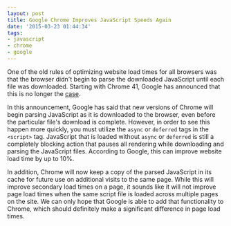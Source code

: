 ```yaml
---
layout: post
title: Google Chrome Improves JavaScript Speeds Again
date: '2015-03-23 01:44:34'
tags:
- javascript
- chrome
- google
---
```


One of the old rules of optimizing website load times for all browsers was that the browser didn't begin to parse the downloaded JavaScript until each file was downloaded. Starting with Chrome 41, Google has announced that this is no longer the [case](http://blog.chromium.org/2015/03/new-javascript-techniques-for-rapid.html).

In this announcement, Google has said that new versions of Chrome will begin parsing JavaScript as it is downloaded to the browser, even before the particular file's download is complete. However, in order to see this happen more quickly, you must utilize the `async` or `deferred` tags in the `<script>` tag. JavaScript that is loaded without `async` or `deferred` is still a completely blocking action that pauses all rendering while downloading and parsing the JavaScript files. According to Google, this can improve website load time by up to 10%.

In addition, Chrome will now keep a copy of the parsed JavaScript in its cache for future use on additional visits to the same page. While this will improve secondary load times on a page, it sounds like it will not improve page load times when the same script file is loaded across multiple pages on the site. We can only hope that Google is able to add that functionality to Chrome, which should definitely make a significant difference in page load times.